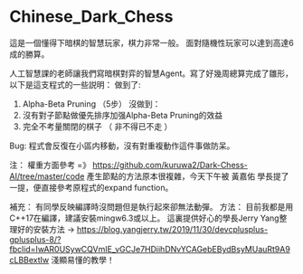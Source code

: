 # Chinese_Dark_Chess

這是一個懂得下暗棋的智慧玩家，棋力非常一般。
面對隨機性玩家可以達到高達6成的勝算。

人工智慧課的老師讓我們寫暗棋對弈的智慧Agent。寫了好幾周總算完成了雛形，以下是這支程式的一些説明：
做到了:
1. Alpha-Beta Pruning （5步）
沒做到：
1. 沒有對子節點做優先排序加强Alpha-Beta Pruning的效益
2. 完全不考量關閉的棋子 （ 非不得已不走 ）

Bug:
程式會反復在小區内移動，沒有對重複動作這件事做防呆。

注：
權重方面參考 =》 https://github.com/kuruwa2/Dark-Chess-AI/tree/master/code
產生節點的方法原本很複雜，今天下午被 黃嘉佑 學長提了一提，便直接參考原程式的expand function。

補充：
有同學反映編譯時沒問題但是執行起來卻無法動彈。
方法：
目前我都是用C++17在編譯，建議安裝mingw6.3或以上。
這裏提供好心的學長Jerry Yang整理好的安裝方法 -> https://blog.yangjerry.tw/2019/11/30/devcplusplus-gplusplus-8/?fbclid=IwAR0USywCQVmIE_vGCJe7HDiihDNvYCAGebEBydBsyMUauRt9A9cLBBextIw
淺顯易懂的教學！
